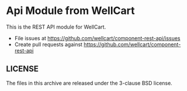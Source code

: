 Api Module from WellCart
=========================

This is the REST API module for WellCart.

- File issues at https://github.com/wellcart/component-rest-api/issues
- Create pull requests against https://github.com/wellcart/component-rest-api

LICENSE
-------

The files in this archive are released under the 3-clause BSD license.

